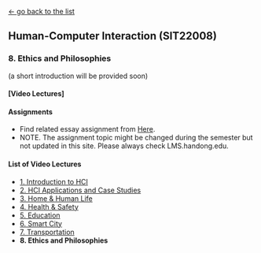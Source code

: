 [← go back to the list](README.md)

## Human-Computer Interaction (SIT22008)

### 8. Ethics and Philosophies

(a short introduction will be provided soon)

#### [Video Lectures]





#### Assignments
- Find related essay assignment from [Here](HCI_Essays.md).
- NOTE. The assignment topic might be changed during the semester but not updated in this site. Please always check LMS.handong.edu.



#### List of Video Lectures
- [1. Introduction to HCI](HCI01.md)
- [2. HCI Applications and Case Studies](HCI02.md)
- [3. Home & Human Life](HCI03.md)
- [4. Health & Safety](HCI04.md)
- [5. Education](HCI05.md)
- [6. Smart City](HCI06.md)
- [7. Transportation](HCI07.md)
- **8. Ethics and Philosophies**